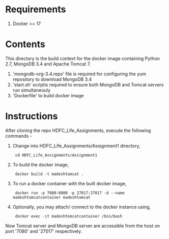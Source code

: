 # Requirements
  1. Docker >= 17

# Contents
This directory is the build context for the docker image containing Python 2.7, MongoDB 3.4 and Apache Tomcat 7.
1. 'mongodb-org-3.4.repo' file is required for configuring the yum repository to download MongoDB 3.4
2. 'start.sh' scriptis required to ensure both MongoDB and Tomcat servers run simultaneouly
3. 'Dockerfile' to build docker image



# Instructions
After cloning the repo HDFC_Life_Assignments, execute the following commands -
  1. Change into HDFC_Life_Assignments/Assignment1 directory,
  
          cd HDFC_Life_Assignments/Assignment1
  
  2. To build the docker image,
        
          docker build -t madeshtomcat . 

  3. To run a docker container with the built docker image,
          
          docker run -p 7080:8080 -p 27017:27017 -d --name madeshtomcatcontainer madeshtomcat
  
  4. Optionally, you may attach/ connect to the docker instance using,
  
          docker exec -it madeshtomcatcontainer /bin/bash
          
Now Tomcat server and MongoDB server are accessible from the host on port '7080' and '27017' respectively.  



